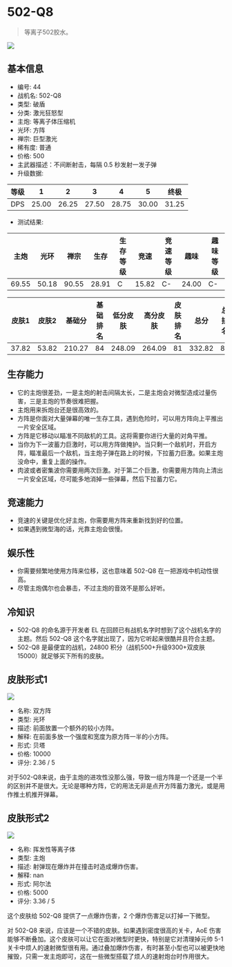 # 502-Q8

> 等离子502胶水。

<img src="/ships/ship_44.png" style={{zoom:1}}/>

## 基本信息

- 编号: 44
- 战机名: 502-Q8
- 类型: 破盾
- 分类: 激光狂怒型
- 主炮: 等离子体压缩机
- 光环: 方阵
- 禅宗: 巨型激光
- 稀有度: 普通
- 价格: 500
- 主武器描述：不间断射击，每隔 0.5 秒发射一发子弹
- 升级数据: 

| 等级 | 1 | 2 | 3 | 4 | 5 | 终极 |
|--|--|--|--|--|--|--|
| DPS | 25.00 | 26.25 | 27.50 | 28.75 | 30.00 | 31.25 |

- 测试结果: 

| 主炮 | 光环 | 禅宗 | 生存 | 生存等级 | 竞速 | 竞速等级 | 趣味 | 趣味等级 |
|--|--|--|--|--|--|--|--|--|
| 69.55 | 50.18 | 90.55 | 28.91 | C | 15.82 | C- | 24.00 | C- |

| 皮肤1 | 皮肤2 | 基础分 | 基础排名 | 低分皮肤 | 高分皮肤 | 皮肤排名 | 总分 | 总排名 |
|--|--|--|--|--|--|--|--|--|
| 37.82 | 53.82 | 210.27 | 84 | 248.09 | 264.09 | 81 | 332.82 | 84 |

## 生存能力

- 它的主炮很差劲，一是主炮的射击间隔太长，二是主炮会对微型造成过量伤害，三是主炮的节奏很难把握。
- 主炮用来拆炮台还是很高效的。
- 方阵是你面对大量弹幕的唯一生存工具，遇到危险时，可以用方阵向上平推出一片安全区域。
- 方阵是它移动以瞄准不同敌机的工具。这将需要你进行大量的对角平推。
- 当你为下一波蓄力巨激时，可以用方阵做掩护。当只剩一个敌机时，开启方阵，瞄准最后一个敌机，当主炮子弹在路上的时候，下拉蓄力巨激。如果主炮没命中，重复上面的操作。
- 肉波或者密集波你需要用两次巨激。对于第二个巨激，你需要用方阵向上清出一片安全区域，尽可能多地消掉一些弹幕，然后下拉蓄力它。

## 竞速能力

- 竞速的关键是优化好主炮，你需要用方阵来重新找到好的位置。
- 如果遇到微型海的话，光靠主炮会很慢。

## 娱乐性

- 你需要频繁地使用方阵来位移，这也意味着 502-Q8 在一把游戏中机动性很高。
- 尽管主炮偶尔也会暴击，不过主炮的音效不是那么好听。

## 冷知识

- 502-Q8 的命名源于开发者 EL 在回顾已有战机名字时想到了这个战机名字的主题。然后 502-Q8 这个名字就出现了，因为它听起来很酷并且符合主题。
- 502-Q8 是最便宜的战机，24800 积分（战机500+升级9300+双皮肤15000）就足够买下所有的皮肤。

## 皮肤形式1

<img src="/ships/ship_44_apex_1.png" style={{zoom:1}}/>

- 名称: 双方阵
- 类型: 光环
- 描述: 前面放置一个额外的较小方阵。
- 解释: 在前面多放一个强度和宽度为原方阵一半的小方阵。
- 形式: 贝塔
- 价格: 10000
- 评分: 2.36 / 5

对于502-Q8来说，由于主炮的进攻性没那么强，导致一组方阵是一个还是一个半的区别并不是很大。无论是哪种方阵，它的用法无非是点开方阵蓄力激光，或是用作推土机推开弹幕。

## 皮肤形式2

<img src="/ships/ship_44_apex_2.png" style={{zoom:1}}/>

- 名称: 挥发性等离子体
- 类型: 主炮
- 描述: 射弹现在爆炸并在撞击时造成爆炸伤害。
- 解释: nan
- 形式: 阿尔法
- 价格: 5000
- 评分: 3.36 / 5

这个皮肤给 502-Q8 提供了一点爆炸伤害，2 个爆炸伤害足以打掉一下微型。

对 502-Q8 来说，应该是一个不错的皮肤。如果遇到密度很高的关卡，AoE 伤害能够不断叠加。这个皮肤可以让它在面对微型时更快，特别是它对清理掉元帅 5-1 关卡中烦人的速射微型很有用。通过叠加爆炸伤害，有时甚至小型也可以被更快地摧毁，只需一发主炮即可，这在一些微型搭载了烦人的速射炮台时作用很大。
